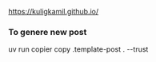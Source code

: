 https://kuligkamil.github.io/



### To genere new post

uv run copier copy .template-post . --trust